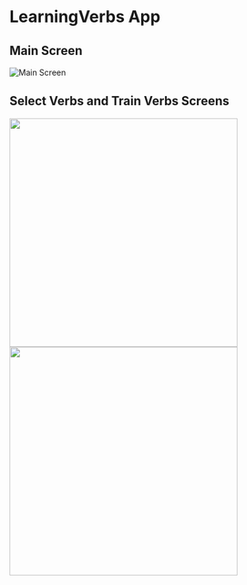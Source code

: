 # LearningVerbs App

## Main Screen 
![Main Screen](https://github.com/sh0n1n/LearningVerbs-App/assets/91195065/3020ffc4-fad8-46e6-ab03-c16dc15e1c6e)

## Select Verbs and Train Verbs Screens
<p float="left">
  <img src="https://github.com/sh0n1n/LearningVerbs-App/assets/91195065/bed9b424-e072-49ec-a348-f23fcd3a4c4b" width="400" />
  <img src="https://github.com/sh0n1n/LearningVerbs-App/assets/91195065/e65ff316-77ee-4fca-9521-aefa0ecf93d6" width="400" /> 
</p>
